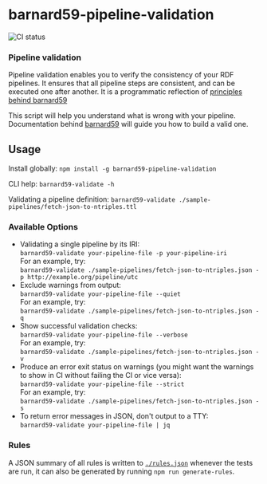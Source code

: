 # barnard59-pipeline-validation
![CI status](https://github.com/zazuko/barnard59-pipeline-validation/workflows/Node.js%20CI/badge.svg)


### Pipeline validation

Pipeline validation enables you to verify the consistency of your RDF pipelines. It ensures that all pipeline steps are consistent, and can be executed one after another.
It is a programmatic reflection of [principles behind barnard59](https://github.com/zazuko/barnard59/wiki/Validation)

This script will help you understand what is wrong with your pipeline. Documentation behind [barnard59](https://github.com/zazuko/barnard59) will guide you how to build a valid one.

## Usage

Install globally:
`npm install -g barnard59-pipeline-validation`

CLI help:
`barnard59-validate -h`

Validating a pipeline definition:
`barnard59-validate ./sample-pipelines/fetch-json-to-ntriples.ttl`

### Available Options

* Validating a single pipeline by its IRI:  
    `barnard59-validate your-pipeline-file -p your-pipeline-iri`  
    For an example, try:  
    `barnard59-validate ./sample-pipelines/fetch-json-to-ntriples.json -p http://example.org/pipeline/utc`
* Exclude warnings from output:  
    `barnard59-validate your-pipeline-file --quiet`  
    For an example, try:  
    `barnard59-validate ./sample-pipelines/fetch-json-to-ntriples.json -q`
* Show successful validation checks:  
    `barnard59-validate your-pipeline-file --verbose`  
    For an example, try:  
    `barnard59-validate ./sample-pipelines/fetch-json-to-ntriples.json -v`
* Produce an error exit status on warnings (you might want the warnings to show in CI without failing the CI or vice versa):  
    `barnard59-validate your-pipeline-file --strict`  
    For an example, try:  
    `barnard59-validate ./sample-pipelines/fetch-json-to-ntriples.json -s`
* To return error messages in JSON, don't output to a TTY:  
    `barnard59-validate your-pipeline-file | jq`  

### Rules

A JSON summary of all rules is written to [`./rules.json`](./rules.json) whenever the tests are run, it can also be generated by running `npm run generate-rules`.
